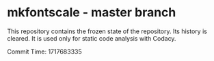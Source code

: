 # mkfontscale - master branch

This repository contains the frozen state of the repository.
Its history is cleared. It is used only for static code
analysis with Codacy.

Commit Time: 1717683335